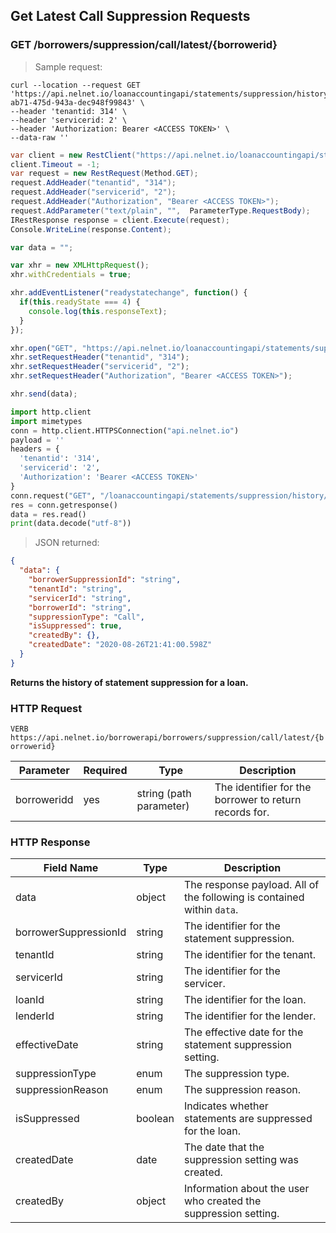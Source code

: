 <!--Endpoint introduction -->
## Get Latest Call Suppression Requests

### GET /borrowers/suppression/call/latest/{borrowerid}

<!-- RIGHT: code samples -->

> Sample request:

```shell
curl --location --request GET 'https://api.nelnet.io/loanaccountingapi/statements/suppression/history/c2d6aa46-ab71-475d-943a-dec948f99843' \
--header 'tenantid: 314' \
--header 'servicerid: 2' \
--header 'Authorization: Bearer <ACCESS TOKEN>' \
--data-raw ''
```

```csharp
var client = new RestClient("https://api.nelnet.io/loanaccountingapi/statements/suppression/history/c2d6aa46-ab71-475d-943a-dec948f99843");
client.Timeout = -1;
var request = new RestRequest(Method.GET);
request.AddHeader("tenantid", "314");
request.AddHeader("servicerid", "2");
request.AddHeader("Authorization", "Bearer <ACCESS TOKEN>");
request.AddParameter("text/plain", "",  ParameterType.RequestBody);
IRestResponse response = client.Execute(request);
Console.WriteLine(response.Content);
```

```javascript
var data = "";

var xhr = new XMLHttpRequest();
xhr.withCredentials = true;

xhr.addEventListener("readystatechange", function() {
  if(this.readyState === 4) {
    console.log(this.responseText);
  }
});

xhr.open("GET", "https://api.nelnet.io/loanaccountingapi/statements/suppression/history/c2d6aa46-ab71-475d-943a-dec948f99843");
xhr.setRequestHeader("tenantid", "314");
xhr.setRequestHeader("servicerid", "2");
xhr.setRequestHeader("Authorization", "Bearer <ACCESS TOKEN>");

xhr.send(data);
```

```python
import http.client
import mimetypes
conn = http.client.HTTPSConnection("api.nelnet.io")
payload = ''
headers = {
  'tenantid': '314',
  'servicerid': '2',
  'Authorization': 'Bearer <ACCESS TOKEN>'
}
conn.request("GET", "/loanaccountingapi/statements/suppression/history/c2d6aa46-ab71-475d-943a-dec948f99843", payload, headers)
res = conn.getresponse()
data = res.read()
print(data.decode("utf-8"))
```

> JSON returned:

```json
{
  "data": {
    "borrowerSuppressionId": "string",
    "tenantId": "string",
    "servicerId": "string",
    "borrowerId": "string",
    "suppressionType": "Call",
    "isSuppressed": true,
    "createdBy": {},
    "createdDate": "2020-08-26T21:41:00.598Z"
  }
}
```

<!-- LEFT: documentation -->

**Returns the history of statement suppression for a loan.**

### HTTP Request

`VERB https://api.nelnet.io/borrowerapi/borrowers/suppression/call/latest/{borrowerid}`

Parameter | Required | Type   | Description
----------| -------- | ------ | -----------
borroweridd | yes | string (path parameter) | The identifier for the borrower to return records for.

### HTTP Response

Field Name | Type | Description
---------- | ------- | -------
data | object | The response payload. All of the following is contained within `data`.
borrowerSuppressionId | string | The identifier for the statement suppression.
tenantId | string | The identifier for the tenant.
servicerId | string | The identifier for the servicer.
loanId | string | The identifier for the loan.
lenderId | string | The identifier for the lender.
effectiveDate | string | The effective date for the statement suppression setting.
suppressionType | enum | The suppression type.
suppressionReason | enum | The suppression reason.
isSuppressed | boolean | Indicates whether statements are suppressed for the loan.
createdDate | date | The date that the suppression setting was created.
createdBy | object | Information about the user who created the suppression setting.
